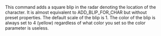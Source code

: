 This command adds a square blip in the radar denoting the location of the character. It is almost equivalent to ADD_BLIP_FOR_CHAR but without preset properties. The default scale of the blip is 1. The color of the blip is always set to 4 (yellow) regardless of what color you set so the color parameter is useless.

